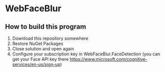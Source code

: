 # WebFaceBlur

## How to build this program

1. Download this repository somewhere
2. Restore NuGet Packages
3. Close solution and open again
4. Configure your subscription key in WebFaceBlur.FaceDetection 
(you can get your Face API key there https://www.microsoft.com/cognitive-services/en-us/sign-up)
